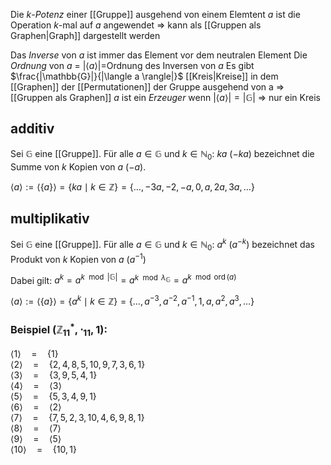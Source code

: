 Die $k$-_Potenz_ einer [[Gruppe]] ausgehend von einem Elemtent $a$ ist die Operation $k$-mal auf $a$ angewendet
⇒ kann als [[Gruppen als Graphen|Graph]] dargestellt werden

Das _Inverse_ von $a$ ist immer das Element vor dem neutralen Element
Die _Ordnung_ von $a$ = $|\langle a \rangle|$=Ordnung des Inversen von $a$
Es gibt  $\frac{|\mathbb{G}|}{|\langle a \rangle|}$ [[Kreis|Kreise]] in dem [[Graphen]] der [[Permutationen]] der Gruppe ausgehend von a ⇒ [[Gruppen als Graphen]]
$a$ ist ein _Erzeuger_ wenn $|\langle a \rangle|=|\mathbb{G}|$ ⇒ nur ein Kreis
## additiv
Sei $\mathbb{G}$ eine [[Gruppe]]. Für alle $a \in \mathbb{G}$ und $k \in \mathbb{N}_0$:
$ka$ $(-ka)$ bezeichnet die Summe von $k$ Kopien von $a$ $(-a)$.

$\langle a \rangle := \langle \{ a \} \rangle = \{ ka \mid k \in \mathbb{Z} \} = \{ \dots, -3a, -2, -a, 0, a, 2a, 3a, \dots \}$

## multiplikativ
Sei $\mathbb{G}$ eine [[Gruppe]]. Für alle $a \in \mathbb{G}$ und $k \in \mathbb{N}_0$:
$a^k$ $(a^{-k})$ bezeichnet das Produkt von $k$ Kopien von $a$ $(a^{-1})$

Dabei gilt: $a^k = a^{k \mod |\mathbb{G}|} = a^{k \mod \lambda_{\mathbb{G}}} = a^{k \mod \operatorname{ord}(a)}$

$\langle a \rangle := \langle \{ a \} \rangle = \{ a^k \mid k \in \mathbb{Z} \} = \{ \dots, a^{-3}, a^{-2}, a^{-1}, 1, a, a^2, a^3, \dots \}$
### Beispiel $(\mathbb{Z}_{11}^*, \cdot_{11}, 1)$:
$\langle 1 \rangle \quad = \quad \{1\}$  
$\langle 2 \rangle \quad = \quad \{2, 4, 8, 5, 10, 9, 7, 3, 6, 1\}$  
$\langle 3 \rangle \quad = \quad \{3, 9, 5, 4, 1\}$  
$\langle 4 \rangle \quad = \quad \langle 3 \rangle$  
$\langle 5 \rangle \quad = \quad \{5, 3, 4, 9, 1\}$  
$\langle 6 \rangle \quad = \quad \langle 2 \rangle$  
$\langle 7 \rangle \quad = \quad \{7, 5, 2, 3, 10, 4, 6, 9, 8, 1\}$  
$\langle 8 \rangle \quad = \quad \langle 7 \rangle$  
$\langle 9 \rangle \quad = \quad \langle 5 \rangle$  
$\langle 10 \rangle \quad = \quad \{10, 1\}$
